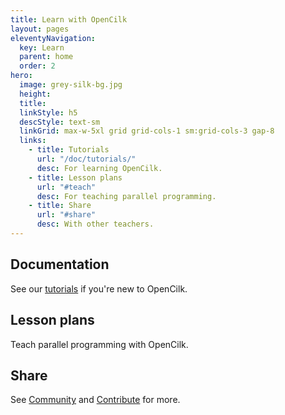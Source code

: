 ```yaml
---
title: Learn with OpenCilk
layout: pages
eleventyNavigation:
  key: Learn
  parent: home
  order: 2
hero:
  image: grey-silk-bg.jpg
  height: 
  title: 
  linkStyle: h5
  descStyle: text-sm
  linkGrid: max-w-5xl grid grid-cols-1 sm:grid-cols-3 gap-8
  links:
    - title: Tutorials
      url: "/doc/tutorials/"
      desc: For learning OpenCilk.
    - title: Lesson plans
      url: "#teach"
      desc: For teaching parallel programming.
    - title: Share
      url: "#share"
      desc: With other teachers.
---
```


## Documentation

See our [tutorials](/doc/tutorials/) if you're new to OpenCilk.

## Lesson plans<a name="teach"></a>

Teach parallel programming with OpenCilk.

## Share<a name="share"></a>

See [Community](/community/) and [Contribute](/contribute/) for more.

